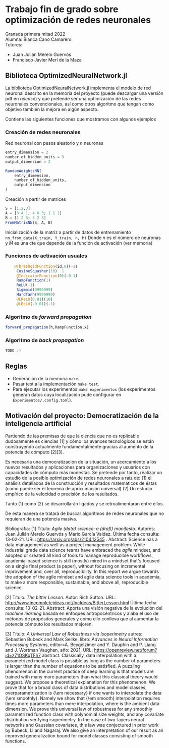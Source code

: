 # Trabajo fin de grado sobre optimización de redes neuronales  

Granada primera mitad 2022  
Alumna: Blanca Cano Camarero  
Tutores:  

- Juan Julián Merelo Guervós
- Francisco Javier Merí de la Maza

## Biblioteca OptimizedNeuralNetwork.jl  

La biblioteca OptimizedNeuralNetwork.jl implementa el modelo de red neuronal descrito en la memoria del proyecto (puede descargar una versión pdf en *release*)
y que pretende ser una optimización de las redes neuronales convencionales,
así como otros algoritmo que tengan como objetivo también la mejora en algún aspecto.

Contiene las siguientes funciones que mostramos con algunos ejemplos

### Creación de redes neuronales  

Red neuronal con pesos aleatorio y $n$ neuronas

``` Julia
entry_dimension = 2
number_of_hidden_units = 3
output_dimension = 2

RandomWeightsNN(
    entry_dimension,
    number_of_hidden_units,
    output_dimension
)
```

Creación a partir de matrices

```Julia
S = [1,2,3] 
A = [3 4 1; 4 6 3; 1 1 1]
B = [1 2 3; 3 2 3]
FromMatrixNN(S, A, B)
```

Inicialización de la matriz a partir de datos de entrenamiento
`nn_from_data(X_train, Y_train, n, M)`
Donde $n$ es el número de neuronas y $M$ es una cte que depende de la función de activación
(ver memoria)

### Funciones de activación usuales  

``` Julia
    @ThresholdFunction(id,0)(-1) 
     CosineSquasher(10)  1 
     @IndicatorFunction(0)(-0.1) 
     RampFunction(1)
     ReLU(-1) 
     Sigmoid(9999999)    
     HardTanh(9999999) 
     @LReLU(0.01)(10)
     @LReLU(-0.01)(-1)  
```

### Algoritmo de *forward propagation*

``` Julia
forward_propagation(h,RampFunction,x)
```

### Algoritmo de *back propagation*

``` Julia
TODO :)
```

## Reglas 

- Generación de la memoria `make`.
- Pasar test a la implementación `make test`.
- Para ejecutar los experimentos `make experimentos` (los experimentos generan datos cuya localización pude configurar en `Experimentos/.config.toml`). 

## Motivación del proyecto: Democratización de la inteligencia artificial

Partiendo de las premisas de que la ciencia que no es replicable dudosamente es ciencias [1] y
cómo los avances tecnológicos se están construyendo actualmente fundamentalmente gracias al aumento de la potencia de cómputo [2][3].

Es necesaria una democratización de la situación, un acercamiento a los nuevos resultados y aplicaciones
para organizaciones y usuarios con capacidades de cómputo más modestas.
Se pretende por tanto, realizar un estudio de la posible optimización de redes neuronales a raíz de: (1) el análisis detallados de la construcción y resultados matemáticos de éstas (como puede ser el teorema de aproximación universal) (2) Un estudio empírico de la velocidad o precisión de los resultados.  

Tanto (1) como (2) se desarrollarán ligados y se retroalimentarán entre ellos.

De esta manera se tratará de buscar algoritmos de redes neuronales que no requieran de una potencia masiva.

Bibliografía:
[1] Título: *Agile (data) science: a (draft) manifesto*. Autores: Juan Julián Merelo Guervós y  Mario García Valdez.
Última fecha consulta: 13-02-21. URL: <https://arxiv.org/abs/2104.12545> . Abstract: Science has a data management as well as a project management problem. While industrial grade data science teams have embraced the *agile* mindset, and adopted or created all kind of tools to manage reproducible workflows, academia-based science is still (mostly) mired in a mindset that's focused on a single final product (a paper), without focusing on incremental improvement and, over all, reproducibility. In this report we argue towards the adoption of the agile mindset and agile data science tools in academia, to make a more responsible, sustainable, and above all, reproducible science.

[2] Título: *The bitter Lesson*. Autor: Rich Sutton. URL:  <http://www.incompleteideas.net/IncIdeas/BitterLesson.html>
Última fecha consulta: 13-02-21. Abstract: Aporta una visión negativa de la evolución del *machine learning* basada en enfoques antropocéntricos
y alaba el uso de métodos de propósitos generales  y cómo ello conlleva que al aumentar la potencia cómputo los resultados mejoren.

[3] Título: *A Universal Law of Robustness via Isoperimetry*
autres: Sebastien Bubeck and Mark Sellke,
libro: *Advances in Neural Information Processing Systems*,
editor=A. Beygelzimer and Y. Dauphin and P. Liang and J. Wortman Vaughan,
año: 2021,
URL: <https://openreview.net/forum?id=z71OSKqTFh7>
abstract: Classically, data interpolation with a parametrized model class is possible as long as the number of parameters is larger than the number of equations to be satisfied. A puzzling phenomenon in the current practice of deep learning is that models are trained with many more parameters than what this classical theory would suggest. We propose a theoretical explanation for this phenomenon. We prove that for a broad class of data distributions and model classes, overparametrization is {\em necessary} if one wants to interpolate the data {\em smoothly}. Namely we show that {\em smooth} interpolation requires
 times more parameters than mere interpolation, where
 is the ambient data dimension. We prove this universal law of robustness for any smoothly parametrized function class with polynomial size weights, and any covariate distribution verifying isoperimetry. In the case of two-layers neural networks and Gaussian covariates, this law was conjectured in prior work by Bubeck, Li and Nagaraj. We also give an interpretation of our result as an improved generalization bound for model classes consisting of smooth functions.
